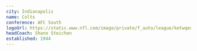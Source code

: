 ```yaml
---
city: Indianapolis
name: Colts
conference: AFC South
logoUrl: https://static.www.nfl.com/image/private/f_auto/league/ketwqeuschqzjsllbid5
headCoach: Shane Steichen
established: 1944
---
```

